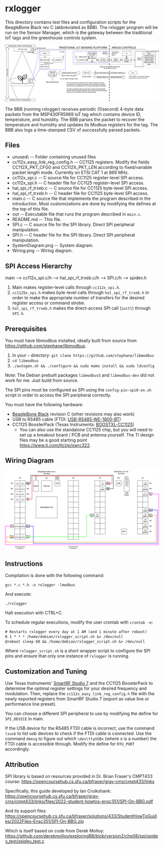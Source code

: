 # rxlogger

This directory contains test files and configuration scripts for the BeagleBone Black rev C (abbreviated as BBB). The rxlogger program will be run on the Sensor Manager, which is the gateway between the traditional IoT tags and the greenhouse controls system.

![SystemDiagram](SystemDiagram.png)

The BBB (running rxlogger) receives periodic (1/second) 4-byte data packets from the MSP430FR5969 IoT tag which contains device ID, temperature, and humidity. The BBB parses the packet to recover the temperature and humidity and updates its Modbus registers for the tag. The BBB also logs a time-stamped CSV of successfully parsed packets.

## Files
- unused\ -- Folder containing unused files
- cc112x_easy_link_reg_config.h -- CC1125 registers. Modify the fields CC112X_PKT_CFG0 and CC112X_PKT_LEN according to fixed/variable packet length mode. Currently on ETSI CAT 1 at 869 MHz.
- cc112x_spi.c -- C source file for CC1125 register-level SPI access.
- cc112x_spi.h -- C header file for CC1125 register-level SPI access.
- hal_spi_rf_trxeb.c -- C source file for CC1125 byte-level SPI access.
- hal_spi_rf_trxeb.h -- C header file for CC1125 byte-level SPI access.
- main.c -- C source file that implements the program described in the introduction. Most customizations are done by modifying the defines at the top of this file.
- out -- Executable file that runs the program described in `main.c`.
- README.md -- This file.
- SPI.c -- C source file for the SPI library. Direct SPI peripheral manipulation.
- SPI.h -- C header file for the SPI library. Direct SPI peripheral manipulation.
- SystemDiagram.png -- System diagram.
- Wiring.png -- Wiring diagram.

## SPI Access Hierarchy
main --> cc112x_spi.c/h --> hal_spi_rf_trxeb.c/h --> SPI.c/h --> spidev.h
1. Main makes register-level calls through `cc112x_spi.h`.
2. `cc1125x_spi.h` makes byte-level calls through `hal_spi_rf_trxeb.h` in order to make the appropriate number of transfers for the desired register access or command strobe.
3. `hal_spi_rf_trxeb.h` makes the direct-access SPI call (`ioctl`) through `SPI.h`.

## Prerequisites
You must have libmodbus installed, ideally built from source from https://github.com/stephane/libmodbus.
1. In your `~` directory: `git clone https://github.com/stephane/libmodbus`
2. `cd libmodbus`
3. `./autogen.sh && ./configure && sudo make install && sudo ldconfig`

Note: The Debian prebuilt packages `libmodbus5` and `libmodbus-dev` did not work for me. Just build from source.

The SPI pins must be configured as SPI using the `config-pin-spi0-on.sh` script in order to access the SPI peripheral correctly.

You must have the following hardware:
- [BeagleBone Black](https://www.beagleboard.org/boards/beaglebone-black) revision C (other revisions may also work)
- USB to RS485 cable (FTDI: [USB-RS485-WE-1800-BT](https://ftdichip.com/products/usb-rs485-we-1800-bt/))
- CC1125 BoosterPack (Texas Instruments: [BOOSTXL-CC1125](https://www.ti.com/tool/BOOSTXL-CC1125))
    - You can also use the standalone CC1125 chip, but you will need to set up a breakout board / PCB and antenna yourself. The TI design files may be a good starting point https://www.ti.com/lit/zip/swrc322.

## Wiring Diagram
![Wiring](Wiring.png)

## Instructions
Compilation is done with the following command:
```
gcc *.c *.h -o rxlogger -lmodbus
```
And execute:
```
./rxlogger
```
Halt execution with CTRL+C.

To schedule regular executions, modify the user crontab with `crontab -e`:
```
# Restarts rxlogger every day at 1 AM (and 1 minute after reboot)
0 1 * * * /home/debian/rxlogger_script.sh &> /dev/null
@reboot sleep 60 && /home/debian/rxlogger_script.sh &> /dev/null
```
Where `rxlogger_script.sh` is a short wrapper script to configure the SPI pins and ensure that only one instance of `rxlogger` is running.


## Customization and Tuning
Use Texas Instruments' [SmartRF Studio 7](https://www.ti.com/tool/download/SMARTRF-STUDIO-7) and the CC1125 BoosterPack to determine the optimal register settings for your desired frequency and modulation. Then, replace the `cc112x_easy_link_reg_config.h` file with the newly exported registers from SmartRF Studio 7 (export as value line or performance line preset).

You can choose a different SPI peripheral to use by modifying the define for `SPI_DEVICE` in main.

If the USB device for the RS485 FTDI cable is incorrect, use the command `lsusb` to list usb devices to check if the FTDI cable is connected. Use the command `dmesg` to figure out which `\dev\ttyUSBx` (where x is a number) the FTDI cable is accessible through. Modify the define for `RTU_PORT` accordingly.

## Attribution
SPI library is based on resources provided in Dr. Brian Fraser's CMPT433 course: https://opencoursehub.cs.sfu.ca/bfraser/grav-cms/cmpt433/links

Specifically, this guide developed by Ian Cruikshank: https://opencoursehub.cs.sfu.ca/bfraser/grav-cms/cmpt433/links/files/2022-student-howtos-ensc351/SPI-On-BBG.pdf

And its support files: https://opencoursehub.cs.sfu.ca/bfraser/solutions/433/StudentHowToGuides/2022Files-Ensc351/SPI-On-BBG.zip

Which is itself based on code from Derek Molloy: https://github.com/derekmolloy/exploringBB/blob/version2/chp08/spi/spidev_test/spidev_test.c
